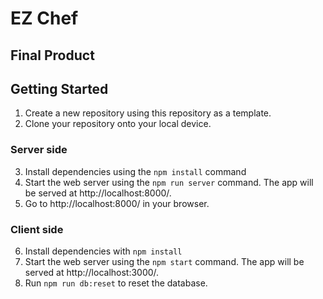 # EZ Chef

## Final Product

## Getting Started

1. Create a new repository using this repository as a template.
2. Clone your repository onto your local device.

### Server side

3. Install dependencies using the `npm install` command
4. Start the web server using the `npm run server` command. The app will be served at http://localhost:8000/.
5. Go to http://localhost:8000/ in your browser.

### Client side

6. Install dependencies with `npm install`
7. Start the web server using the `npm start` command. The app will be served at http://localhost:3000/.
8. Run `npm run db:reset` to reset the database.
